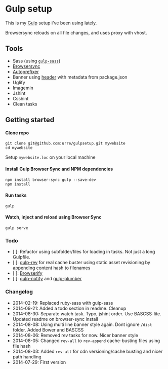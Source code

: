 # Gulp setup

This is my [Gulp](http://gulpjs.com) setup i've been using lately.

Browsersync reloads on all file changes, and uses proxy with vhost.

## Tools

+ Sass (using [``gulp-sass``](https://www.npmjs.com/package/gulp-sass))
+ [Browsersync](http://browsersync.io)
+ [Autoprefixer](https://github.com/ai/autoprefixer)
+ Banner using [header](https://www.npmjs.org/package/gulp-header) with metadata from package.json
+ Uglify
+ Imagemin
+ Jshint
+ Csshint
+ Clean tasks

## Getting started

#### Clone repo

	git clone git@github.com:urre/gulpsetup.git mywebsite
	cd mywebsite

Setup `mywebsite.loc` on your local machine

#### Install Gulp Browser Sync and NPM dependencies

	npm install browser-sync gulp --save-dev
	npm install

#### Run tasks

	gulp

#### Watch, inject and reload using Browser Sync

	gulp serve

### Todo

- [ ]: Refactor using subfolder/files for loading in tasks. Not just a long Gulpfile.
- [ ]: [gulp-rev](https://github.com/sindresorhus/gulp-rev) for real cache buster using static asset revisioning by appending content hash to filenames
- [ ]: [Browserify](http://viget.com/extend/gulp-browserify-starter-faq)
- [ ]: [gulp-notify](https://www.npmjs.org/package/gulp-notify) and [gulp-plumber](https://www.npmjs.org/package/gulp-plumber)

### Changelog

+ 2014-02-19: Replaced ruby-sass with gulp-sass
+ 2014-09-21: Added a todo section in readme. Cleanup
+ 2014-08-30: Separate watch task. Typo, jshint order. Use BASCSS-lite. Updated readme on browser-sync install
+ 2014-08-08: Using multi line banner style again. Dont ignore `/dist` folder. Added Bower and BASCSS
+ 2014-08-06: Removed rev tasks for now. Nicer banner style
+ 2014-08-05: Changed `rev-all` to `rev-append` cache-busting files using file hash
+ 2014-08-03: Added `rev-all` for cdn versioning/cache busting and nicer path handling
+ 2014-07-29: First version
